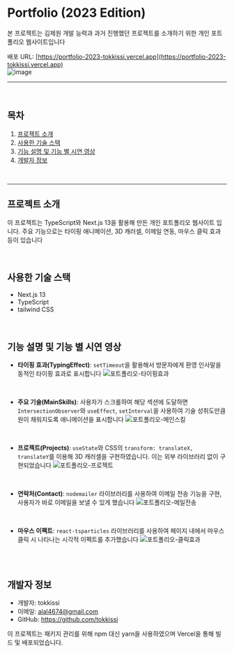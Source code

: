 # Portfolio (2023 Edition)
본 프로젝트는 김제원 개발 능력과 과거 진행했던 프로젝트를 소개하기 위한 개인 포트폴리오 웹사이트입니다

배포 URL: [https://portfolio-2023-tokkissi.vercel.app](https://portfolio-2023-tokkissi.vercel.app)  
![image](https://github.com/tokkissi/Command-Survival/assets/53216523/d551f6ca-bf90-47eb-aea0-a3767b038ebe)
<br />  

---
<br />

## 목차

1. [프로젝트 소개](#프로젝트-소개)
2. [사용한 기술 스택](#기술-스택)
3. [기능 설명 및 기능 별 시연 영상](#기능-설명-및-기능-별-시연-영상)
4. [개발자 정보](#개발자-정보)

<br />

---

## 프로젝트 소개

이 프로젝트는 TypeScript와 Next.js 13을 활용해 만든 개인 포트폴리오 웹사이트 입니다. 주요 기능으로는 타이핑 애니메이션, 3D 캐러셀, 이메일 연동, 마우스 클릭 효과 등이 있습니다

<br />

## 사용한 기술 스택

- Next.js 13
- TypeScript
- tailwind CSS

<br />

## 기능 설명 및 기능 별 시연 영상
- **타이핑 효과(TypingEffect)**: `setTimeout`을 활용해서 방문자에게 환영 인사말을 동적인 타이핑 효과로 표시합니다
  ![포트폴리오-타이핑효과](https://github.com/tokkissi/Command-Survival/assets/53216523/f0dc2e7c-4aa4-4307-841f-b9ca2502c92b)
<br />

- **주요 기술(MainSkills)**: 사용자가 스크롤하여 해당 섹션에 도달하면 `IntersectionObserver`와 `useEffect`, `setInterval`을 사용하여 기술 성취도만큼 원이 채워지도록 애니메이션을 표시합니다
  ![포트폴리오-메인스킬](https://github.com/tokkissi/Command-Survival/assets/53216523/8a140e15-0c60-463c-98fb-09080c57925e)
<br />

- **프로젝트(Projects)**: `useState`와 CSS의 `transform: translateX, translateY`를 이용해 3D 캐러셀을 구현하였습니다. 이는 외부 라이브러리 없이 구현되었습니다
![포트폴리오-프로젝트](https://github.com/tokkissi/Command-Survival/assets/53216523/03ed0138-1ed1-4629-8d46-a686b8e8ffc5)
<br />

- **연락처(Contact)**: `nodemailer` 라이브러리를 사용하여 이메일 전송 기능을 구현, 사용자가 바로 이메일을 보낼 수 있게 했습니다
![포트폴리오-메일전송](https://github.com/tokkissi/Command-Survival/assets/53216523/59338e1a-ea53-4b21-9b3e-024c5db8d9d4)
<br />

- **마우스 이펙트**: `react-tsparticles` 라이브러리를 사용하여 페이지 내에서 마우스 클릭 시 나타나는 시각적 이펙트를 추가했습니다
![포트폴리오-클릭효과](https://github.com/tokkissi/Command-Survival/assets/53216523/30b6cc05-7a44-43f3-b956-e78ce7df93d7)
<br />


<br />

## 개발자 정보

- 개발자: tokkissi
- 이메일: alal4674@gmail.com
- GitHub: https://github.com/tokkissi

이 프로젝트는 패키지 관리를 위해 npm 대신 yarn을 사용하였으며 Vercel을 통해 빌드 및 배포되었습니다.
